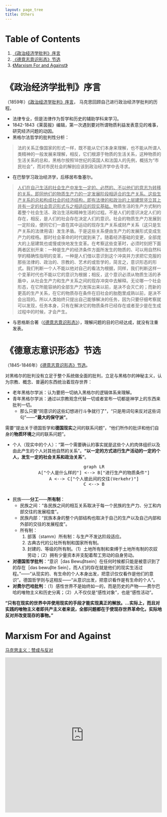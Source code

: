 ```yaml
---
layout: page_tree
title: Others
---
```


# Table of Contents

1. [《政治经济学批判》序言](#lzzjjxpp)
2. [《德意志意识形态》节选](#ldyzysxt)
3. [《Marxism For and Against》](#lmfaa)

<p></p>

<a name="lzzjjxpp"></a>
# 《政治经济学批判》序言

（1859年）[《政治经济学批判》序言](https://www.marxists.org/chinese/marx/06.htm)， 马克思回顾自己进行政治经济学批判的历程。

* 法律专业，但是法律作为哲学和历史的辅助学科来学习。
* 1842-1843《莱茵报》编辑，第一次遇到要对所谓物质利益发表意见的难事，研究经济问题的动因。
* 黑格尔法哲学的批判性分析：

> 法的关系正像国家的形式一样，既不能从它们本身来理解，也不能从所谓人类精神的一般发展来理解，相反，它们根源于物质的生活关系，这种物质的生活关系的总和，黑格尔按照18世纪的英国人和法国人的先例，概括为“市民社会”，而对市民社会的解剖应该到政治经济学中去寻求。

* 在巴黎学习政治经济学，后移居布鲁塞尔。

> <u>人们在自己生活的社会生产中发生一定的、必然的、不以他们的意志为转移的关系，即同他们的物质生产力的一定发展阶段相适合的生产关系。这些生产关系的总和构成社会的经济结构，即有法律的和政治的上层建筑竖立其上并有一定的社会意识形式与之相适应的现实基础。</u>物质生活的生产方式制约着整个社会生活、政治生活和精神生活的过程。不是人们的意识决定人们的存在，相反，是人们的社会存在决定人们的意识。社会的物质生产力发展到一定阶段，便同它们一直在其中运动的现存生产关系或财产关系（这只是生产关系的法律用语）发生矛盾。于是这些关系便由生产力的发展形式变成生产力的桎梏。那时社会革命的时代就到来了。随着经济基础的变更，全部庞大的上层建筑也或慢或快地发生变革。在考察这些变革时，必须时刻把下面两者区别开来：一种是生产的经济条件方面所发生的物质的、可以用自然科学的精确性指明的变革，一种是人们借以意识到这个冲突并力求把它克服的那些法律的、政治的、宗教的、艺术的或哲学的，简言之，意识形态的形式。我们判断一个人不能以他对自己的看法为根据，同样，我们判断这样一个变革时代也不能以它的意识为根据；相反，这个意识必须从物质生活的矛盾中，从社会生产力和生产关系之间的现存冲突中去解释。无论哪一个社会形态，在它所能容纳的全部生产力发挥出来以前，是决不会灭亡的；而新的更高的生产关系，在它的物质存在条件在旧社会的胎胞里成熟以前，是决不会出现的。所以人类始终只提出自己能够解决的任务，因为只要仔细考察就可以发现，任务本身，只有在解决它的物质条件已经存在或者至少是在生成过程中的时候，才会产生。

* 与恩格斯合著（[《德意志意识形态》](/Philosophy/western/marx/wdf/#l4)），理解问题的目的已经达成，就没有注重发表。

<a name="ldyzysxt"></a>
# 《德意志意识形态》节选

（1845-1846年）[《德意志意识形态》节选](https://www.marxists.org/chinese/marx/marxist.org-chinese-marx-1846.htm)。

对黑格尔的批判没有立足于整个系统做全面的批判，立足与黑格尔的神秘主义，认为宗教、概念、普遍的东西统治着现存世界：
* 老年黑格尔学派：认为要把一切纳入黑格尔的逻辑体系来理解。
* 青年黑格尔学派：通过以宗教观念代替一切或者宣布一切都是神学上的东西来批判一切。
  * 那么只要“同意识的这些幻想进行斗争就行了”，“只是用词句来反对这些词句”——**“最大的保守派”**。

需要“提出关于德国哲学和**德国现实**之间的联系问题”，“他们所作的批评和他们自身的**物质环境**之间的联系问题”。
* 个人（现实中的个人）：“第一个需要确认的事实就是这些个人的肉体组织以及由此产生的个人对其他自然的关系”。**“以一定的方式进行生产活动的一定的个人，发生一定的社会关系和政治关系”**。


<div align="center">  
  <pre class="mermaid">
        graph LR
        A["个人是什么样的"] <--> B["进行生产的物质条件"]
        A <--> C["个人彼此间的交往(Verkehr)"]
        C <--> B
  </pre>
</div>

* 民族——**分工**——**所有制**：
  * 民族之间：“各民族之间的相互关系取决于每一个民族的生产力、分工和内部交往的发展程度”。
  * 民族内部：“民族本身的整个内部结构也取决于自己的生产以及自己内部和外部的交往的发展程度”。
  * 所有制：
    1. 部落（stamm）所有制：与生产不发达阶段适应。
    2. 古典古代的公社所有制和国家所有制。
    3. 封建的、等级的所有制。（1）土地所有制和束缚于土地所有制的农奴劳动；（2）拥有少量资本并支配着帮工劳动的自身劳动。
* **对德国哲学批判**：“意识［das Bewuβtsein］在任何时候都只能是被意识到了的存在［das bewuβte Sein］，而人们的存在就是他们的现实生活过程。”——“从现实的、有生命的个人本身出发，把意识仅仅看作是他们的意识”。德国哲学则与这相反——“从意识出发，把意识看作是有生命的个人”。
* **对费尔巴哈批判**：（1）感性世界不是始终如一的，而是历史的产物——费尔巴哈的唯物主义和历史分离；（2）人不仅仅是“感性对象”，也是“感性活动”。

**<h>“只有在现实的世界中并使用现实的手段才能实现真正的解放。...实际上，而且对实践的唯物主义者即共产主义者来说，全部问题都在于使现存世界革命化，实际地反对并改变现存的事物。”</h>**



<a name="lmfaa"></a>
# Marxism For and Against

[马克思主义：赞成与反对](https://www.marxists.org/chinese/reference-books/heilbroner-1980/index.htm)

<embed src="https://drive.google.com/viewerng/viewer?embedded=true&url=https://github.com/gggliuye/for_fun/raw/master/pdfs/philosophy/marxism_for_and_against.pdf" width="100%" height="500">
